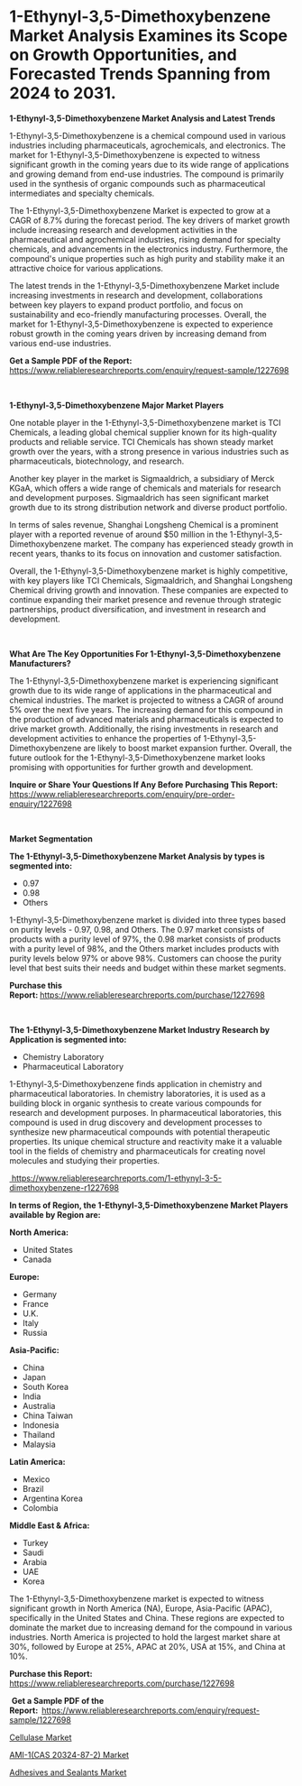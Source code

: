 <p><h1>1-Ethynyl-3,5-Dimethoxybenzene Market Analysis Examines its Scope on Growth Opportunities, and Forecasted Trends Spanning from 2024 to 2031.</h1></p><p><strong>1-Ethynyl-3,5-Dimethoxybenzene Market Analysis and Latest Trends</strong></p>
<p><p>1-Ethynyl-3,5-Dimethoxybenzene is a chemical compound used in various industries including pharmaceuticals, agrochemicals, and electronics. The market for 1-Ethynyl-3,5-Dimethoxybenzene is expected to witness significant growth in the coming years due to its wide range of applications and growing demand from end-use industries. The compound is primarily used in the synthesis of organic compounds such as pharmaceutical intermediates and specialty chemicals.</p><p>The 1-Ethynyl-3,5-Dimethoxybenzene Market is expected to grow at a CAGR of 8.7% during the forecast period. The key drivers of market growth include increasing research and development activities in the pharmaceutical and agrochemical industries, rising demand for specialty chemicals, and advancements in the electronics industry. Furthermore, the compound's unique properties such as high purity and stability make it an attractive choice for various applications.</p><p>The latest trends in the 1-Ethynyl-3,5-Dimethoxybenzene Market include increasing investments in research and development, collaborations between key players to expand product portfolio, and focus on sustainability and eco-friendly manufacturing processes. Overall, the market for 1-Ethynyl-3,5-Dimethoxybenzene is expected to experience robust growth in the coming years driven by increasing demand from various end-use industries.</p></p>
<p><strong>Get a Sample PDF of the Report:&nbsp;</strong> <a href="https://www.reliableresearchreports.com/enquiry/request-sample/1227698">https://www.reliableresearchreports.com/enquiry/request-sample/1227698</a></p>
<p>&nbsp;</p>
<p><strong>1-Ethynyl-3,5-Dimethoxybenzene Major Market Players</strong></p>
<p><p> </p><p>One notable player in the 1-Ethynyl-3,5-Dimethoxybenzene market is TCI Chemicals, a leading global chemical supplier known for its high-quality products and reliable service. TCI Chemicals has shown steady market growth over the years, with a strong presence in various industries such as pharmaceuticals, biotechnology, and research.</p><p>Another key player in the market is Sigmaaldrich, a subsidiary of Merck KGaA, which offers a wide range of chemicals and materials for research and development purposes. Sigmaaldrich has seen significant market growth due to its strong distribution network and diverse product portfolio.</p><p>In terms of sales revenue, Shanghai Longsheng Chemical is a prominent player with a reported revenue of around $50 million in the 1-Ethynyl-3,5-Dimethoxybenzene market. The company has experienced steady growth in recent years, thanks to its focus on innovation and customer satisfaction.</p><p>Overall, the 1-Ethynyl-3,5-Dimethoxybenzene market is highly competitive, with key players like TCI Chemicals, Sigmaaldrich, and Shanghai Longsheng Chemical driving growth and innovation. These companies are expected to continue expanding their market presence and revenue through strategic partnerships, product diversification, and investment in research and development.</p></p>
<p>&nbsp;</p>
<p><strong>What Are The Key Opportunities For 1-Ethynyl-3,5-Dimethoxybenzene Manufacturers?</strong></p>
<p><p>The 1-Ethynyl-3,5-Dimethoxybenzene market is experiencing significant growth due to its wide range of applications in the pharmaceutical and chemical industries. The market is projected to witness a CAGR of around 5% over the next five years. The increasing demand for this compound in the production of advanced materials and pharmaceuticals is expected to drive market growth. Additionally, the rising investments in research and development activities to enhance the properties of 1-Ethynyl-3,5-Dimethoxybenzene are likely to boost market expansion further. Overall, the future outlook for the 1-Ethynyl-3,5-Dimethoxybenzene market looks promising with opportunities for further growth and development.</p></p>
<p><strong>Inquire or Share Your Questions If Any Before Purchasing This Report:</strong> <a href="https://www.reliableresearchreports.com/enquiry/pre-order-enquiry/1227698">https://www.reliableresearchreports.com/enquiry/pre-order-enquiry/1227698</a></p>
<p>&nbsp;</p>
<p><strong>Market Segmentation</strong></p>
<p><strong>The 1-Ethynyl-3,5-Dimethoxybenzene Market Analysis by types is segmented into:</strong></p>
<p><ul><li>0.97</li><li>0.98</li><li>Others</li></ul></p>
<p><p>1-Ethynyl-3,5-Dimethoxybenzene market is divided into three types based on purity levels - 0.97, 0.98, and Others. The 0.97 market consists of products with a purity level of 97%, the 0.98 market consists of products with a purity level of 98%, and the Others market includes products with purity levels below 97% or above 98%. Customers can choose the purity level that best suits their needs and budget within these market segments.</p></p>
<p><strong>Purchase this Report:&nbsp;</strong><a href="https://www.reliableresearchreports.com/purchase/1227698">https://www.reliableresearchreports.com/purchase/1227698</a></p>
<p>&nbsp;</p>
<p><strong>The 1-Ethynyl-3,5-Dimethoxybenzene Market Industry Research by Application is segmented into:</strong></p>
<p><ul><li>Chemistry Laboratory</li><li>Pharmaceutical Laboratory</li></ul></p>
<p><p>1-Ethynyl-3,5-Dimethoxybenzene finds application in chemistry and pharmaceutical laboratories. In chemistry laboratories, it is used as a building block in organic synthesis to create various compounds for research and development purposes. In pharmaceutical laboratories, this compound is used in drug discovery and development processes to synthesize new pharmaceutical compounds with potential therapeutic properties. Its unique chemical structure and reactivity make it a valuable tool in the fields of chemistry and pharmaceuticals for creating novel molecules and studying their properties.</p></p>
<p><a href="https://www.reliableresearchreports.com/1-ethynyl-3-5-dimethoxybenzene-r1227698">&nbsp;https://www.reliableresearchreports.com/1-ethynyl-3-5-dimethoxybenzene-r1227698</a></p>
<p><strong>In terms of Region, the 1-Ethynyl-3,5-Dimethoxybenzene Market Players available by Region are:</strong></p>
<p>
    <p> <strong> North America: </strong>
        <ul>
            <li>United States</li>
            <li>Canada</li>
        </ul>
        </p> 
    <p> <strong> Europe: </strong>
        <ul>
            <li>Germany</li>
            <li>France</li>
            <li>U.K.</li>
            <li>Italy</li>
            <li>Russia</li>
        </ul>
        </p> 
    <p> <strong> Asia-Pacific: </strong>
        <ul>
            <li>China</li>
            <li>Japan</li>
            <li>South Korea</li>
            <li>India</li>
            <li>Australia</li>
            <li>China Taiwan</li>
            <li>Indonesia</li>
            <li>Thailand</li>
            <li>Malaysia</li>
        </ul>
        </p> 
    <p> <strong> Latin America: </strong>
        <ul>
            <li>Mexico</li>
            <li>Brazil</li>
            <li>Argentina Korea</li>
            <li>Colombia</li>
        </ul>
        </p> 
    <p> <strong> Middle East & Africa: </strong>
        <ul>
            <li>Turkey</li>
            <li>Saudi</li>
            <li>Arabia</li>
            <li>UAE</li>
            <li>Korea</li>
        </ul>
    </p>
    </p>
<p><p>The 1-Ethynyl-3,5-Dimethoxybenzene market is expected to witness significant growth in North America (NA), Europe, Asia-Pacific (APAC), specifically in the United States and China. These regions are expected to dominate the market due to increasing demand for the compound in various industries. North America is projected to hold the largest market share at 30%, followed by Europe at 25%, APAC at 20%, USA at 15%, and China at 10%.</p></p>
<p><strong>Purchase this Report: </strong><a href="https://www.reliableresearchreports.com/purchase/1227698">https://www.reliableresearchreports.com/purchase/1227698</a></p>
<p>&nbsp;<strong>Get a Sample PDF of the Report:&nbsp;&nbsp;</strong><a href="https://www.reliableresearchreports.com/enquiry/request-sample/1227698">https://www.reliableresearchreports.com/enquiry/request-sample/1227698</a></p>
<p><strong></strong></p>
<p><p><a href="https://medium.com/@audieyost/cellulase-market-size-growth-trends-statistics-forecasts-2024-2031-100cec181053">Cellulase Market</a></p><p><a href="https://github.com/AutumnBerge/Market-Research-Report-List-1/blob/main/ami-1cas-20324-87-2-market.md">AMI-1(CAS 20324-87-2) Market</a></p><p><a href="https://medium.com/@yeie266/global-adhesives-and-sealants-market-size-share-analysis-by-product-type-by-application-by-1187c6ae6e55">Adhesives and Sealants Market</a></p></p>